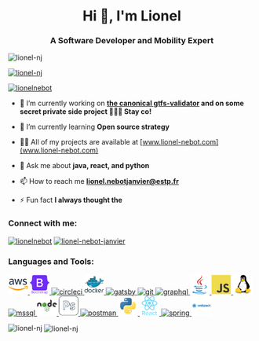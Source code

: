 <h1 align="center">Hi 👋, I'm Lionel</h1>
<h3 align="center">A Software Developer and Mobility Expert</h3>

<p align="left"> <img src="https://komarev.com/ghpvc/?username=lionel-nj&label=Profile%20views&color=0e75b6&style=flat" alt="lionel-nj" /> </p>

<p align="left"> <a href="https://github.com/ryo-ma/github-profile-trophy"><img src="https://github-profile-trophy.vercel.app/?username=lionel-nj" alt="lionel-nj" /></a> </p>

<p align="left"> <a href="https://twitter.com/lionelnebot" target="blank"><img src="https://img.shields.io/twitter/follow/lionelnebot?logo=twitter&style=for-the-badge" alt="lionelnebot" /></a> </p>

- 🔭 I’m currently working on **[the canonical gtfs-validator](www.github.com/MobilityData/gtfs-validator) and on some secret private side project 🦹🏾‍♂️ Stay co!**

- 🌱 I’m currently learning **Open source strategy**

- 👨‍💻 All of my projects are available at [www.lionel-nebot.com](www.lionel-nebot.com)

- 💬 Ask me about **java, react, and python**

- 📫 How to reach me **lionel.nebotjanvier@estp.fr**

- ⚡ Fun fact **I always thought the**

<h3 align="left">Connect with me:</h3>
<p align="left">
<a href="https://twitter.com/lionelnebot" target="blank"><img align="center" src="https://upload.wikimedia.org/wikipedia/commons/5/51/Twitter_logo.svg" alt="lionelnebot" height="30" width="40" /></a>
<a href="https://linkedin.com/in/lionel-nebot-janvier" target="blank"><img align="center" src="https://image.flaticon.com/icons/png/512/174/174857.png" alt="lionel-nebot-janvier" height="30" width="40" /></a>
</p>

<h3 align="left">Languages and Tools:</h3>
<p align="left"> <a href="https://aws.amazon.com" target="_blank"> <img src="https://raw.githubusercontent.com/devicons/devicon/master/icons/amazonwebservices/amazonwebservices-original-wordmark.svg" alt="aws" width="40" height="40"/> </a> <a href="https://getbootstrap.com" target="_blank"> <img src="https://raw.githubusercontent.com/devicons/devicon/master/icons/bootstrap/bootstrap-plain-wordmark.svg" alt="bootstrap" width="40" height="40"/> </a> <a href="https://circleci.com" target="_blank"> <img src="https://www.vectorlogo.zone/logos/circleci/circleci-icon.svg" alt="circleci" width="40" height="40"/> </a> <a href="https://www.docker.com/" target="_blank"> <img src="https://raw.githubusercontent.com/devicons/devicon/master/icons/docker/docker-original-wordmark.svg" alt="docker" width="40" height="40"/> </a> <a href="https://www.gatsbyjs.com/" target="_blank"> <img src="https://www.vectorlogo.zone/logos/gatsbyjs/gatsbyjs-icon.svg" alt="gatsby" width="40" height="40"/> </a> <a href="https://git-scm.com/" target="_blank"> <img src="https://www.vectorlogo.zone/logos/git-scm/git-scm-icon.svg" alt="git" width="40" height="40"/> </a> <a href="https://graphql.org" target="_blank"> <img src="https://www.vectorlogo.zone/logos/graphql/graphql-icon.svg" alt="graphql" width="40" height="40"/> </a> <a href="https://www.java.com" target="_blank"> <img src="https://raw.githubusercontent.com/devicons/devicon/master/icons/java/java-original.svg" alt="java" width="40" height="40"/> </a> <a href="https://developer.mozilla.org/en-US/docs/Web/JavaScript" target="_blank"> <img src="https://raw.githubusercontent.com/devicons/devicon/master/icons/javascript/javascript-original.svg" alt="javascript" width="40" height="40"/> </a> <a href="https://www.linux.org/" target="_blank"> <img src="https://raw.githubusercontent.com/devicons/devicon/master/icons/linux/linux-original.svg" alt="linux" width="40" height="40"/> </a> <a href="https://www.microsoft.com/en-us/sql-server" target="_blank"> <img src="https://cdn.worldvectorlogo.com/logos/microsoft-sql-server.svg" alt="mssql" width="40" height="40"/> </a> <a href="https://nodejs.org" target="_blank"> <img src="https://raw.githubusercontent.com/devicons/devicon/master/icons/nodejs/nodejs-original-wordmark.svg" alt="nodejs" width="40" height="40"/> </a> <a href="https://www.photoshop.com/en" target="_blank"> <img src="https://raw.githubusercontent.com/devicons/devicon/master/icons/photoshop/photoshop-line.svg" alt="photoshop" width="40" height="40"/> </a> <a href="https://postman.com" target="_blank"> <img src="https://www.vectorlogo.zone/logos/getpostman/getpostman-icon.svg" alt="postman" width="40" height="40"/> </a> <a href="https://www.python.org" target="_blank"> <img src="https://raw.githubusercontent.com/devicons/devicon/master/icons/python/python-original.svg" alt="python" width="40" height="40"/> </a> <a href="https://reactjs.org/" target="_blank"> <img src="https://raw.githubusercontent.com/devicons/devicon/master/icons/react/react-original-wordmark.svg" alt="react" width="40" height="40"/> </a> <a href="https://spring.io/" target="_blank"> <img src="https://www.vectorlogo.zone/logos/springio/springio-icon.svg" alt="spring" width="40" height="40"/> </a> <a href="https://webpack.js.org" target="_blank"> <img src="https://raw.githubusercontent.com/devicons/devicon/d00d0969292a6569d45b06d3f350f463a0107b0d/icons/webpack/webpack-original-wordmark.svg" alt="webpack" width="40" height="40"/> </a> </p>

<p><img align="left" src="https://github-readme-stats.vercel.app/api/top-langs?username=lionel-nj&show_icons=true&locale=en&layout=compact" alt="lionel-nj" /></p>

<p>&nbsp;<img align="center" src="https://github-readme-stats.vercel.app/api?username=lionel-nj&show_icons=true&locale=en" alt="lionel-nj" /></p>
